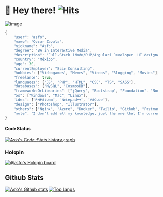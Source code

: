 # :wave: Hey there! [![Hits](https://hits.seeyoufarm.com/api/count/incr/badge.svg?url=https%3A%2F%2Fgithub.com%2Fasfo&count_bg=%2379C83D&title_bg=%23000000&icon=github.svg&icon_color=%23FFFFFF&title=Profile+Views&edge_flat=false)](https://hits.seeyoufarm.com)

![image](https://media.tenor.com/q6HthHDECUsAAAAC/jesus-christ-homer.gif)

```js
{
	"user": "asfo",
	"name": "Cesar Zavala",
	"nickname": "Asfo",
	"degree": "BA in Interactive Media",
	"description": "Full-Stack (Node/PHP/Angular) Developer. UI designer (and some UX).",
	"country": "México",
	"age": 30,
	"currentEmployer": "Scio Consulting",
	"hobbies": ["Videogames", "Memes", "Videos", "Blogging", "Movies"],
	"freelance": true,
	"languages": ["JS", "PHP", "HTML", "CSS", "TS", "SASS"],
	"databases": ["MySQL", "CosmosDB"],
	"frameworksOrLibraries": ["jQuery", "Bootstrap", "Foundation", "NodeJS", "Angular", "WordPress"],
	"os": ["Windows", "Mac", "Linux"],
	"ides": ["PHPStorm", "Notepad++", "VSCode"],
	"design": ["Photoshop", "Illustrator"],
	"others": ["Nginx", "Azure", "Docker", "Twilio", "Github", "Postman"],
	"note": "I don't add all my knowledge, just the one that I'm currently using, also the seniority level is not included to reduce the size of the JSON"
}
```

#### Code Status
<a href="https://codestats.net/users/asfo">
  <img src='https://codestats-readme.wegfan.cn/history-graph/asfo?width=850&height=300&history_days=15&max_languages=12&language_colors=["3e4053","f15854","5da5da","faa43a","60bd68","f17cb0","b2912f","00897b","b276b2","ffc0cb","cddc39","7e57c2","bdbdbd"]' alt="Asfo's Code::Stats history graph" />
</a>

### Holopin

[![@asfo's Holopin board](https://holopin.io/api/user/board?user=asfo)](https://holopin.io/@asfo)

## Github Stats
[![Asfo's Github stats](https://github-readme-stats.vercel.app/api?username=asfo&theme=dracula)](https://github.com/asfo/)
[![Top Langs](https://github-readme-stats.vercel.app/api/top-langs/?username=asfo&layout=compact&theme=dracula&show_icons=true)](https://github.com/asfo/)
